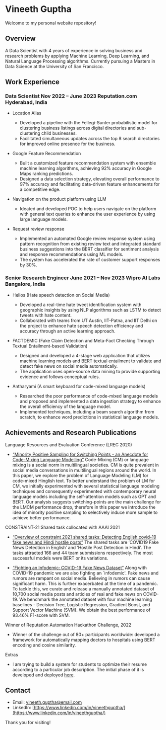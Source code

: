 # Vineeth Guptha

Welcome to my personal website repository!

## Overview

A Data Scientist with 4 years of experience in solving business and research problems by applying Machine Learning, Deep Learning, and Natural Language Processing algorithms. Currently pursuing a Masters in Data Science at the University of San Francisco.

## Work Experience

### Data Scientist Nov 2022 – June 2023 Reputation.com Hyderabad, India
- Location Alias
  - Developed a pipeline with the Fellegi-Sunter probabilistic model for clustering business listings across digital directories and sub-clustering child businesses.
  - Facilitated simultaneous updates across the top 8 search directories for improved online presence for the business.
   
- Google Feature Recommendation
  - Built a customized feature recommendation system with ensemble machine learning algorithms, achieving 92% accuracy in
Google Maps ranking predictions.
  - Designed a data selection strategy, elevating overall performance to 97% accuracy and facilitating data-driven feature
enhancements for a competitive edge.

- Navigation on the product platform using LLM
  - Ideated and developed POC to help users navigate on the platform with general text queries to enhance the user experience by
using large language models.

- Request review response
  - Implemented an automated Google review response system using pattern recognition from existing review text and integrated
standard business suggestions into the BERT classifier for sentiment analysis and response recommendations using ML models.
  - The system has accelerated the rate of customer support responses by 30%.

### Senior Research Engineer June 2021 – Nov 2023 Wipro AI Labs Bangalore, India
- Helios (Hate speech detection on Social Media)
  - Developed a real-time hate tweet identification system with geographic insights by using NLP algorithms such as LSTM to detect tweets with hate content.
  - Collaborated with teams from UT Austin, IIT-Patna, and IIT Delhi on the project to enhance hate speech detection efficiency and accuracy through an active learning approach.
  
- FACTDEMIC (Fake Claim Detection and Meta-Fact Checking Through Textual Entailment-based Validation)
  - Designed and developed a 4-stage web application that utilizes machine learning models and BERT textual entailment to validate and detect fake news on social media automatically.
  - The application uses open-source data mining to provide supporting evidence
and follows conceptual rules.

- Antharyami (A smart keyboard for code-mixed language models)
  - Researched the poor performance of code-mixed language models and proposed and implemented a data ingestion strategy to enhance the overall efficiency of the language model.
  - Implemented techniques, including a beam search algorithm from scratch, to enhance word predictions in statistical language models.

## Achievements and Research Publications

Language Resources and Evaluation Conference (LREC 2020)
- [“Minority Positive Sampling for Switching Points - an Anecdote for Code-Mixing Language Modelling”](https://aclanthology.org/2020.lrec-1.764/)
Code-Mixing (CM) or language mixing is a social norm in multilingual societies. CM is quite prevalent in social media conversations in multilingual regions around the world. In this paper, we explore the problem of Language Modeling (LM) for code-mixed Hinglish text. To better understand the problem of LM for CM, we initially experimented with several statistical language modeling techniques and consequently experimented with contemporary neural language models including the self-attention models such as GPT and BERT. Our analysis suggests switching-points are the main challenge for the LMCM performance drop, therefore in this paper we introduce the idea of minority positive sampling to selectively induce more sample to achieve better performance.

CONSTRAINT-21 Shared task collocated with AAAI 2021
 - [“Overview of constraint 2021 shared tasks: Detecting English covid-19 fake news and Hindi hostile posts”](https://link.springer.com/chapter/10.1007/978-3-030-73696-5_5)
The shared tasks are ‘COVID19 Fake News Detection in English’ and ‘Hostile Post Detection in Hindi’. The tasks attracted 166 and 44 team submissions respectively. The most successful models were BERT or its variations.

 - [“Fighting an Infodemic: COVID-19 Fake News Dataset”](https://arxiv.org/abs/2011.03327)
Along with COVID-19 pandemic we are also fighting an `infodemic'. Fake news and rumors are rampant on social media. Believing in rumors can cause significant harm. This is further exacerbated at the time of a pandemic. To tackle this, we curate and release a manually annotated dataset of 10,700 social media posts and articles of real and fake news on COVID-19. We benchmark the annotated dataset with four machine learning baselines - Decision Tree, Logistic Regression, Gradient Boost, and Support Vector Machine (SVM). We obtain the best performance of 93.46% F1-score with SVM.

Winner of Reputation Automation Hackathon Challenge, 2022
- Winner of the challenge out of 80+ participants worldwide: developed a framework for automatically mapping doctors to hospitals
using BERT encoding and cosine similarity.

Extras
- I am trying to build a system for students to optimize their resume according to a particular job description. The initial phase of it is developed and deployed [here](https://huggingface.co/spaces/vineethgupthab/job_description_and_resume_analyzer).

## Contact

- Email: [vineeth.guptha@email.com](mailto:vineeth.guptha@gmail.com)
- LinkedIn: [https://www.linkedin.com/in/vineethguptha/](https://www.linkedin.com/in/vineethguptha/)

Thank you for visiting!
